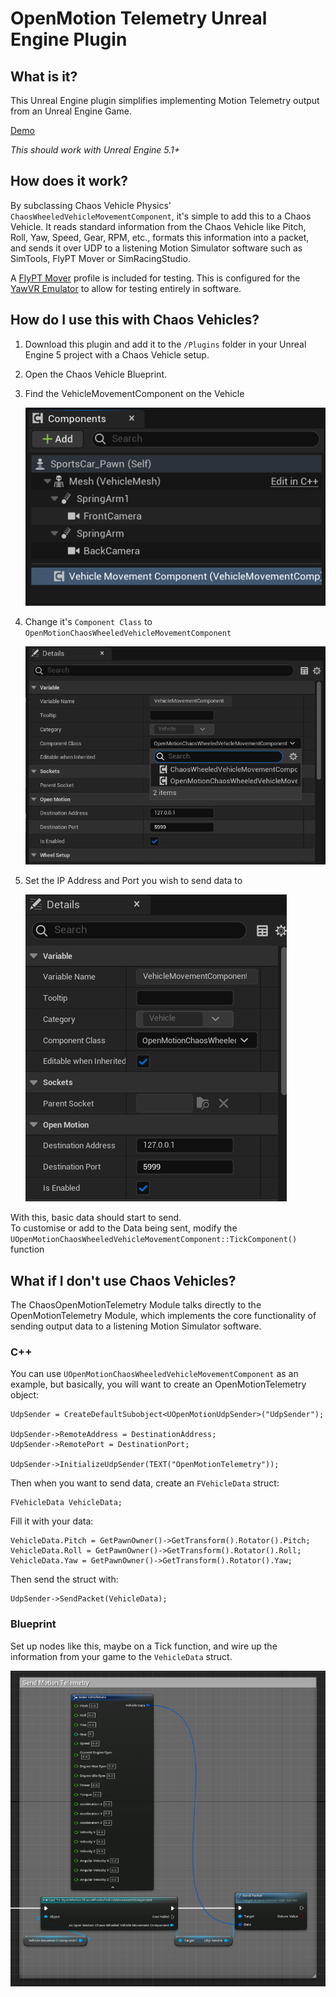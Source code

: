 # OpenMotion Telemetry Unreal Engine Plugin

## What is it?
This Unreal Engine plugin simplifies implementing Motion Telemetry output from an Unreal Engine Game.  

[Demo](web/OpenMotionUnrealTest.gif)

_This should work with Unreal Engine 5.1+_
## How does it work?
By subclassing Chaos Vehicle Physics' `ChaosWheeledVehicleMovementComponent`, it's simple to add this to a Chaos Vehicle. It reads standard information from the Chaos Vehicle like Pitch, Roll, Yaw, Speed, Gear, RPM, etc., formats this information into a packet, and sends it over UDP to a listening Motion Simulator software such as SimTools, FlyPT Mover or SimRacingStudio.

A [FlyPT Mover](https://www.flyptmover.com) profile is included for testing. This is configured for the [YawVR Emulator](https://yaw.one/emulator/winbuild.zip) to allow for testing entirely in software.

## How do I use this with Chaos Vehicles?
1. Download this plugin and add it to the `/Plugins` folder in your Unreal Engine 5 project with a Chaos Vehicle setup.
2. Open the Chaos Vehicle Blueprint.
3. Find the VehicleMovementComponent on the Vehicle

    ![VehicleMovementComponent](web/1.png)

4. Change it's `Component Class` to `OpenMotionChaosWheeledVehicleMovementComponent`

    ![Component Class](web/3.png)

5. Set the IP Address and Port you wish to send data to

    ![IP and Port](web/4.png)

With this, basic data should start to send.  
To customise or add to the Data being sent, modify the `UOpenMotionChaosWheeledVehicleMovementComponent::TickComponent()` function

## What if I don't use Chaos Vehicles?
The ChaosOpenMotionTelemetry Module talks directly to the OpenMotionTelemetry Module, which implements the core functionality of sending output data to a listening Motion Simulator software.

### C++
You can use `UOpenMotionChaosWheeledVehicleMovementComponent` as an example, but basically, you will want to create an OpenMotionTelemetry object:

	UdpSender = CreateDefaultSubobject<UOpenMotionUdpSender>("UdpSender");

	UdpSender->RemoteAddress = DestinationAddress;
	UdpSender->RemotePort = DestinationPort;

	UdpSender->InitializeUdpSender(TEXT("OpenMotionTelemetry"));

Then when you want to send data, create an `FVehicleData` struct:

	FVehicleData VehicleData;

Fill it with your data:

    VehicleData.Pitch = GetPawnOwner()->GetTransform().Rotator().Pitch;
    VehicleData.Roll = GetPawnOwner()->GetTransform().Rotator().Roll;
    VehicleData.Yaw = GetPawnOwner()->GetTransform().Rotator().Yaw;

Then send the struct with:

	UdpSender->SendPacket(VehicleData);

### Blueprint
Set up nodes like this, maybe on a Tick function, and wire up the information from your game to the `VehicleData` struct.

![Blueprint](web/5.png)